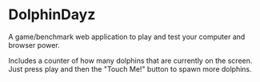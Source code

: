 DolphinDayz
=========

A game/benchmark web application to play and test your computer and browser power.

Includes a counter of how many dolphins that are currently on the screen. Just press play and then the "Touch Me!" button to spawn more dolphins.